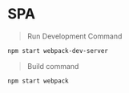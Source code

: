 
#  SPA

> Run Development Command

```bash
npm start webpack-dev-server
```


> Build command

```bash
npm start webpack
```